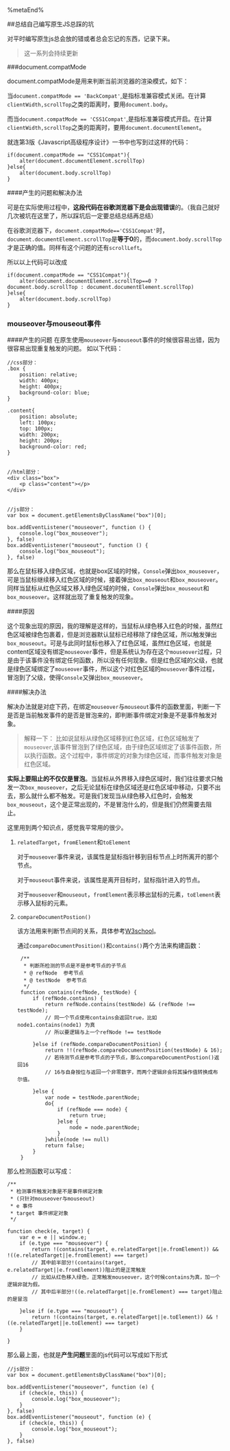 <!--title: 总结自己编写原生JS总踩的坑-->
<!--date: 2016-08-14-->
<!--tags: javascript-->
<!--abstract: 对平时编写原生js总会放的错，或者总会忘记的东西记录下来。-->

%metaEnd%


##总结自己编写原生JS总踩的坑


对平时编写原生js总会放的错或者总会忘记的东西，记录下来。
> 这一系列会持续更新

###document.compatMode

document.compatMode是用来判断当前浏览器的渲染模式，如下：

当`document.compatMode == 'BackCompat'`,是指标准兼容模式关闭。在计算`clientWidth,scrollTop`之类的距离时，要用`document.body`。

而当`document.compatMode == 'CSS1Compat'`,是指标准兼容模式开启。在计算`clientWidth,scrollTop`之类的距离时，要用`document.documentElement`。

就连第3版《Javascript高级程序设计》一书中也写到过这样的代码：
	
	if(document.compatMode == "CSS1Compat"){
		alter(document.documentElement.scrollTop)
	}else{
		alter(document.body.scrollTop)
	}

####产生的问题和解决办法

可是在实际使用过程中，**这段代码在谷歌浏览器下是会出现错误**的。（我自己就好几次被坑在这里了，所以踩坑后一定要总结总结再总结）

在谷歌浏览器下，`document.compatMode=='CSS1Compat'`时，`document.documentElement.scrollTop`是**等于0**的，而`document.body.scrollTop`才是正确的值。同样有这个问题的还有`scrollLeft`。

所以以上代码可以改成

	if(document.compatMode == "CSS1Compat"){
		alter(document.documentElement.scrollTop==0 ? document.body.scrollTop : document.documentElement.scrollTop)
	}else{
		alter(document.body.scrollTop)
	}


### mouseover与mouseout事件

####产生的问题
在原生使用```mouseover```与```mouseout```事件的时候很容易出错，因为很容易出现重复触发的问题。
如以下代码：
		
	//css部分：
	.box {
		position: relative;
		width: 400px;
		height: 400px;
		background-color: blue;
	}
	
	.content{
		position: absolute;
		left: 100px;
		top: 100px;
		width: 200px;
		height: 200px;	
		background-color: red;
	}
	

	//html部分：
	<div class="box">
		<p class="content"></p>
	</div>
	
	
	//js部分：
	var box = document.getElementsByClassName("box")[0];

	box.addEventListener("mouseover", function () {
		console.log("box_mouseover");
	}, false) 
	box.addEventListener("mouseout", function () {
		console.log("box_mouseout");
	}, false)

那么在鼠标移入绿色区域，也就是box区域的时候，```Console```弹出```box_mouseover```，可是当鼠标继续移入红色区域的时候，接着弹出```box_mouseout```和```box_mouseover```。同样当鼠标从红色区域又移入绿色区域的时候，```Console```弹出```box_mouseout```和```box_mouseover```。这样就出现了重复触发的现象。


####原因

这个现象出现的原因，我的理解是这样的，当鼠标从绿色移入红色的时候，虽然红色区域被绿色包裹着，但是浏览器默认鼠标已经移除了绿色区域，所以触发弹出```box_mouseout```。可是与此同时鼠标也移入了红色区域，虽然红色区域，也就是content区域没有绑定```mouseover```事件，但是系统认为存在这个```mouseover```过程，只是由于该事件没有绑定任何函数，所以没有任何现象。但是红色区域的父级，也就是绿色区域绑定了```mouseover```事件，所以这个对红色区域的```mouseover```事件过程，冒泡到了父级，使得```Console```又弹出```box_mouseover```。


####解决办法

解决办法就是对症下药，在绑定```mouseover```与```mouseout```事件的函数里面，判断一下是否是当前触发事件的是否是冒泡来的，即判断事件绑定对象是不是事件触发对象。

>解释一下： 比如说鼠标从绿色区域移到红色区域，红色区域触发了```mouseover```,该事件冒泡到了绿色区域，由于绿色区域绑定了该事件函数，所以执行函数。这个过程中，事件绑定的对象为绿色区域，而事件触发对象是红色区域。

**实际上要阻止的不仅仅是冒泡**。当鼠标从外界移入绿色区域时，我们往往要求只触发一次```box_mouseover```，之后无论鼠标在绿色区域还是红色区域中移动，只要不出去，那么就什么都不触发。可是我们发现当从绿色移入红色时，会触发```box_mouseout```，这个是正常出现的，不是冒泡什么的，但是我们仍然需要去阻止。

这里用到两个知识点，感觉我平常用的很少。

1. ```relatedTarget```，```fromElement```和```toElement```

	对于```mouseover```事件来说，该属性是鼠标指针移到目标节点上时所离开的那个节点。

	对于```mouseout```事件来说，该属性是离开目标时，鼠标指针进入的节点。

	对于```mouseover```和```mouseout```，```fromElement```表示移出鼠标的元素，```toElement```表示移入鼠标的元素。

2. ```compareDocumentPostion()```

	该方法用来判断节点间的关系，具体参考[W3school](http://www.w3school.com.cn/jsref/met_node_comparedocumentposition.asp)。
	
	通过```compareDocumentPosition()```和```contains()```两个方法来构建函数：

		/**
		 * 判断所检测的节点是不是参考节点的子节点
		 * @ refNode  参考节点
		 * @ testNode  参考节点
		 */
		function contains(refNode, testNode) {
			if (refNode.contains) {
				return refNode.contains(testNode) && (refNode !== testNode);
				// 同一个节点使用contains会返回true，比如 node1.contains(node1) 为真
				// 所以要逻辑与上一个refNode !== testNode
	
			}else if (refNode.compareDocumentPosition) {
				return !!(refNode.compareDocumentPosition(testNode) & 16);
				// 若待测节点是参考节点的子节点，那么compareDocumentPostion()返回16
				// 16与自身按位与返回一个非零数字，而两个逻辑非会将其操作值转换成布尔值。
		
			}else {
				var node = testNode.parentNode;
				do{
					if (refNode === node) {
						return true;
					}else {
						node = node.parentNode;
					}
				}while(node !== null)
				return false;
			}
		}

那么检测函数可以写成：

	/**
     * 检测事件触发对象是不是事件绑定对象
     * (只针对mouseover与mouseout)
	 * e 事件
	 * target 事件绑定对象
	 */
		
	function check(e, target) {
		var e = e || window.e;
		if (e.type === "mouseover") {
			return !(contains(target, e.relatedTarget||e.fromElement)) && !((e.relatedTarget||e.fromElement) === target)
			// 其中前半部分!(contains(target, e.relatedTarget||e.fromElement))阻止的是正常触发
			// 比如从红色移入绿色，正常触发mouseover，这个时候contains为真，加一个逻辑非就为假。
			// 其中后半部分!((e.relatedTarget||e.fromElement) === target)阻止的是冒泡
			
		}else if (e.type === "mouseout") {
			return !(contains(target, e.relatedTarget||e.toElement)) && !((e.relatedTarget||e.toElement) === target)
		}
		
	}

那么最上面，也就是**产生问题**里面的js代码可以写成如下形式

	//js部分：
	var box = document.getElementsByClassName("box")[0];

	box.addEventListener("mouseover", function (e) {
		if (check(e, this)) {
			console.log("box_mouseover");
		}
	}, false) 
	box.addEventListener("mouseout", function (e) {
		if (check(e, this)) {
			console.log("box_mouseout");
		}
	}, false)